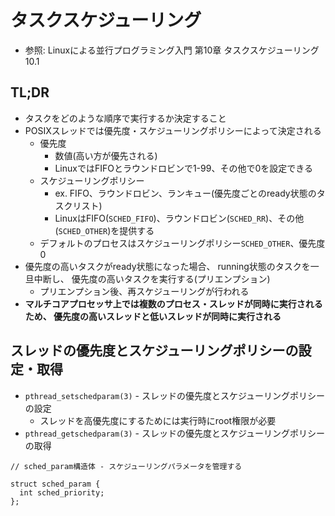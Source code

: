 # タスクスケジューリング
- 参照: Linuxによる並行プログラミング入門 第10章 タスクスケジューリング 10.1

## TL;DR
- タスクをどのような順序で実行するか決定すること
- POSIXスレッドでは優先度・スケジューリングポリシーによって決定される
  - 優先度
    - 数値(高い方が優先される)
    - LinuxではFIFOとラウンドロビンで1-99、その他で0を設定できる
  - スケジューリングポリシー
    - ex. FIFO、ラウンドロビン、ランキュー(優先度ごとのready状態のタスクリスト)
    - LinuxはFIFO(`SCHED_FIFO`)、ラウンドロビン(`SCHED_RR`)、その他(`SCHED_OTHER`)を提供する
  - デフォルトのプロセスはスケジューリングポリシー`SCHED_OTHER`、優先度0
- 優先度の高いタスクがready状態になった場合、
  running状態のタスクを一旦中断し、
  優先度の高いタスクを実行する(プリエンプション)
  - プリエンプション後、再スケジューリングが行われる
- **マルチコアプロセッサ上では複数のプロセス・スレッドが同時に実行されるため、
  優先度の高いスレッドと低いスレッドが同時に実行される**

## スレッドの優先度とスケジューリングポリシーの設定・取得
- `pthread_setschedparam(3)` - スレッドの優先度とスケジューリングポリシーの設定
  - スレッドを高優先度にするためには実行時にroot権限が必要
- `pthread_getschedparam(3)` - スレッドの優先度とスケジューリングポリシーの取得
```
// sched_param構造体 - スケジューリングパラメータを管理する

struct sched_param {
  int sched_priority;
};
```
